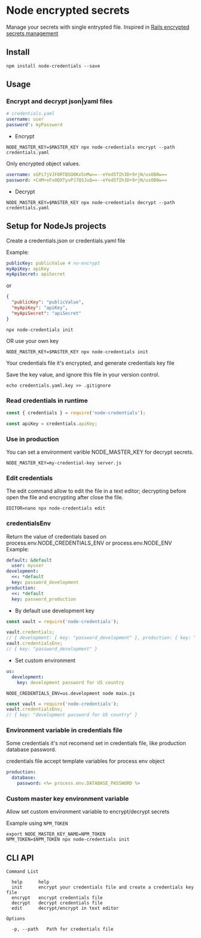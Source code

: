 # Node encrypted secrets

Manage your secrets with single entrypted file.
Inspired in [Rails encrypted secrets management](https://rubyinrails.com/2018/02/24/rails-5-1-encrypted-secrets-management-feature/)

## Install

```
npm install node-credentials --save
```

## Usage

### Encrypt and decrypt json|yaml files

```yaml
# credentials.yaml
username: user
password': myPassword
```

- Encrypt

```
NODE_MASTER_KEY=$MASTER_KEY npx node-credentials encrypt --path credentials.yaml
```

Only encrypted object values.

```yaml
username: sGPi7jVJFORTBSOOKx5nMw==--eYed5TIh3D+9rjN/usOB0w==
password: +C4M+xFxOQXTyvPJ7QSJuQ==--eYed5TIh3D+9rjN/usOB0w==
```

- Decrypt

```
NODE_MASTER_KEY=$MASTER_KEY npx node-credentials decrypt --path credentials.yaml
```

## Setup for NodeJs projects

Create a credentials.json or credentials.yaml file

Example:

```yaml
publicKey: publicValue # no-encrypt
myApiKey: apiKey
myApiSecret: apiSecret
```

or

```json
{
  "publicKey": "publicValue",
  "myApiKey": "apiKey",
  "myApiSecret": "apiSecret"
}
```

```
npx node-credentials init
```

OR use your own key

```
NODE_MASTER_KEY=$MASTER_KEY npx node-credentials init
```

Your credentials file it's encrypted, and generate credentials key file

Save the key value, and ignore this file in your version control.

```
echo credentials.yaml.key >> .gitignore
```

### Read credentials in runtime

```js
const { credentials } = require('node-credentials');

const apiKey = credentials.apiKey;
```

### Use in production

You can set a environment varible NODE_MASTER_KEY for decrypt secrets.

```
NODE_MASTER_KEY=my-credential-key server.js
```

### Edit credentials

The edit command allow to edit the file in a text editor; decrypting before open the file and encrypting after close the file.

```
EDITOR=nano npx node-credentials edit
```

### credentialsEnv

Return the value of credentials based on process.env.NODE_CREDENTIALS_ENV or process.env.NODE_ENV
Example:

```yaml
default: &default
  user: myuser
development:
  <<: *default
  key: password_development
production:
  <<: *default
  key: password_production
```

- By default use development key

```js
const vault = require('node-credentials');

vault.credentials;
// { development: { key: "password_development" }, production: { key: "password_production" } }
vault.credentialsEnv;
// { key: "password_development" }
```

- Set custom environment

```yaml
us:
  development:
    key: development password for US country
```

```
NODE_CREDENTIALS_ENV=us.development node main.js
```

```javascript
const vault = require('node-credentials');
vault.credentialsEnv;
// { key: "development password for US country" }
```

### Environment variable in credentials file

Some credentials it's not recomend set in credentials file, like production database password.

credentials file accept template variables for process env object

```yaml
production:
  database:
    password: <%= process.env.DATABASE_PASSWORD %>
```

### Custom master key environment variable

Allow set custom environment variable to encrypt/decrypt secrets

Example using `NPM_TOKEN`

```
export NODE_MASTER_KEY_NAME=NPM_TOKEN
NPM_TOKEN=$NPM_TOKEN npx node-credentials init
```

## CLI API

```
Command List

  help      help
  init      encrypt your credentials file and create a credentials key file
  encrypt   encrypt credentials file
  decrypt   decrypt credentials file
  edit      decrypt/encrypt in text editor

Options

  -p, --path   Path for credentials file
```
